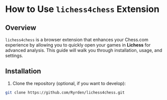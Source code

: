 # How to Use `lichess4chess` Extension

## Overview

`lichess4chess` is a browser extension that enhances your Chess.com experience by allowing you to quickly open your games in **Lichess** for advanced analysis. This guide will walk you through installation, usage, and settings.

## Installation

1. Clone the repository (optional, if you want to develop):

```bash
git clone https://github.com/Ryrden/lichess4chess.git
```

